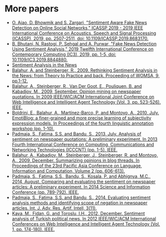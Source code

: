 # More papers 

* [O. Ajao, D. Bhowmik and S. Zargari, "Sentiment Aware Fake News Detection on Online Social Networks," ICASSP 2019 - 2019 IEEE International Conference on Acoustics, Speech and Signal Processing (ICASSP), 2019, pp. 2507-2511, doi: 10.1109/ICASSP.2019.8683170.](https://ieeexplore.ieee.org/abstract/document/8683170?casa_token=c8Mv3OGL4MYAAAAA:zFKfNSR_WmVm7fCHKW4qmgkAhtenQNlGOucAQ-VjFmy5o6FmY1N1NUN9_BZ4kVAx-q6hmBiWk8s)
* [B. Bhutani, N. Rastogi, P. Sehgal and A. Purwar, "Fake News Detection Using Sentiment Analysis," 2019 Twelfth International Conference on Contemporary Computing (IC3), 2019, pp. 1-5, doi: 10.1109/IC3.2019.8844880.](https://ieeexplore.ieee.org/abstract/document/8844880?casa_token=dTIveemm9j4AAAAA:RpZ-nGPe81N6GqPoSqP-NkRcOjD7aKn7DwAehEsIdjvyJk7ka34PSq7LHWAeBLqb3CNTNHuZ5oY)
* [Sentiment Analysis in the News](https://arxiv.org/abs/1309.6202)
* [Balahur, A. and Steinberger, R., 2009. Rethinking Sentiment Analysis in the News: from Theory to Practice and back. Proceeding of WOMSA, 9, pp.1-12.](https://citeseerx.ist.psu.edu/document?repid=rep1&type=pdf&doi=533e1e815d569820d85d093e00e5b3261fd9332a)
* [Balahur, A., Steinberger, R., Van Der Goot, E., Pouliquen, B. and Kabadjov, M., 2009, September. Opinion mining on newspaper quotations. In 2009 IEEE/WIC/ACM International Joint Conference on Web Intelligence and Intelligent Agent Technology (Vol. 3, pp. 523-526). IEEE.](https://ieeexplore.ieee.org/abstract/document/5285040?casa_token=ye77JwbVdkEAAAAA:WTdPaZQ8LthSqbq7HAXEBMeqAVrvROxuJdY8eLHR_p1ZL6ZW304YF-qvvnZPEYBM5dPL86h9K-g)
* [Boldrini, E., Balahur, A., Martínez-Barco, P. and Montoyo, A., 2010, July. EmotiBlog: a finer-grained and more precise learning of subjectivity expression models. In Proceedings of the fourth linguistic annotation workshop (pp. 1-10).](https://aclanthology.org/W10-1801.pdf)
* [Padmaja, S., Fatima, S.S. and Bandu, S., 2013, July. Analysis of sentiment on newspaper quotations: A preliminary experiment. In 2013 Fourth International Conference on Computing, Communications and Networking Technologies (ICCCNT) (pp. 1-5). IEEE.](https://ieeexplore.ieee.org/abstract/document/6726650)
* [Balahur, A., Kabadjov, M., Steinberger, J., Steinberger, R. and Montoyo, A., 2009, December. Summarizing opinions in blog threads. In Proceedings of the 23rd Pacific Asia Conference on Language, Information and Computation, Volume 2 (pp. 606-613).](https://aclanthology.org/Y09-2019.pdf)
* [Padmaja, S., Fatima, S.S., Bandu, S., Kosala, P. and Abhignya, M.C., 2014, August. Comparing and evaluating the sentiment on newspaper articles: A preliminary experiment. In 2014 Science and Information Conference (pp. 789-792). IEEE.](https://ieeexplore.ieee.org/abstract/document/6918276?casa_token=xQnApsPDC_YAAAAA:adP6YwHnfikvN4zFJ3fRSijkblgm76JKoHKDIkcU2MPuukD2RDzNcLcfTQBVl1It6PbrOp-ROOw)
* [Padmaja, S., Fatima, S.S. and Bandu, S., 2014. Evaluating sentiment analysis methods and identifying scope of negation in newspaper articles. Int. J. Adv. Res. Artif. Intell, 3(11).](https://pdfs.semanticscholar.org/c5db/627ecd60e7e1226002ccfc99724c3e197dea.pdf)
* [Kaya, M., Fidan, G. and Toroslu, I.H., 2012, December. Sentiment analysis of Turkish political news. In 2012 IEEE/WIC/ACM International Conferences on Web Intelligence and Intelligent Agent Technology (Vol. 1, pp. 174-180). IEEE.](https://ieeexplore.ieee.org/abstract/document/6511881?casa_token=J2QA4wwy3x0AAAAA:vWcFo00_8w0LtcWbPUbWO1VGPQwSLbVZBfU9uNU6q1ULLCs-MHdBRxEkow56644not7HHI4XV44)